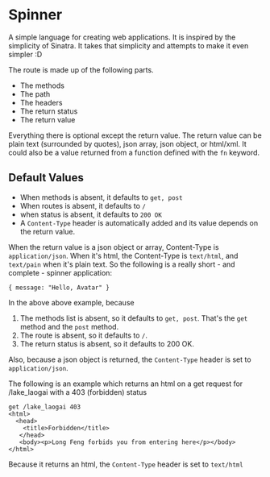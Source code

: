 # Spinner
A simple language for creating web applications. It is inspired by the simplicity of Sinatra. It takes that simplicity and attempts to make it even simpler :D

The route is made up of the following parts.
+ The methods
+ The path
+ The headers
+ The return status
+ The return value

Everything there is optional except the return value. The return value can be plain text (surrounded by quotes), json array, json object, or html/xml. It could also be a value returned from a function defined with the `fn` keyword.

## Default Values
+ When methods is absent, it defaults to `get, post`
+ When routes is absent, it defaults to `/`
+ when status is absent, it defaults to `200 OK`
+ A `Content-Type` header is automatically added and its value depends on the return value.

When the return value is a json object or array, Content-Type is `application/json`. When it's html, the Content-Type is `text/html`, and `text/pain` when it's plain text. So the following is a really short - and complete - spinner application:
```
{ message: "Hello, Avatar" }
```
In the above above example, because
1. The methods list is absent, so it defaults to `get, post`. That's the `get` method and the `post` method.
2. The route is absent, so it defaults to `/`.
3. The return status is absent, so it defaults to 200 OK.

Also, because a json object is returned, the `Content-Type` header is set to `application/json`.

The following is an example which returns an html on a get request for /lake_laogai with a 403 (forbidden) status
```
get /lake_laogai 403
<html>
  <head>
    <title>Forbidden</title>
   </head>
   <body><p>Long Feng forbids you from entering here</p></body>
</html>
```
Because it returns an html, the  `Content-Type` header is set to `text/html`
